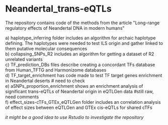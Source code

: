# Neandertal_trans-eQTLs

The repository contains code of the methods from the article "Long-range regulatory effects of Neandertal DNA in modern humans" <br>


a) haplotype_inferring folder includes an algorithm for archaic haplotype defining. The haplotypes were needed to test ILS origin and gather linked to them putative molecular consequences <br>
b) collapsing_SNPs_R2 includes an algorithm for getting a dataset of R2 unrelated variants <br>
c) TF_prediction_DBs files describe creating a concordant TFs database from Human_TFTG and Harmonizome databases <br>
d) TF_target_enrichment has code made to test TF target genes enrichment in Neandertal deserts # need to check <br>
e) aSNPs_proportion_enrichment shows an enrichment analysis of significant trans-eQTLs of Neandertal origin in eQTLGen data #still raw, need comments <br>
f) effect_sizes-cTFs_GTEx_eQTLGen folder includes an correlation analysis of effect sizes between eQTLGen and GTEx cis-eQTLs for shared cTFs <br>

*it might be a good idea to use Rstudio to investigate the repository*
